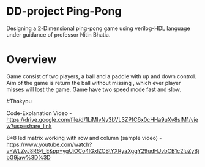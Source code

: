 # DD-project Ping-Pong
Designing a 2-Dimensional ping-pong game using verilog-HDL language under guidance of professor Nitin Bhatia.

# Overview
Game consist of two players, a ball and a paddle with up and down control. Aim of the game is return the ball without missing , which ever player misses will lost the game. Game have two speed mode fast and slow.


#Thakyou

Code-Explanation Video - https://drive.google.com/file/d/1LiMIvNy3bVL3ZPfC6x0cHHa9uXv8sIM1/view?usp=share_link

8*8 led matrix working with row and column (sample video) - https://www.youtube.com/watch?v=WLZvJ8R64_E&pp=ygUiOCo4IGxlZCBtYXRyaXggY29udHJvbCB1c2luZyBjbG9jaw%3D%3D
